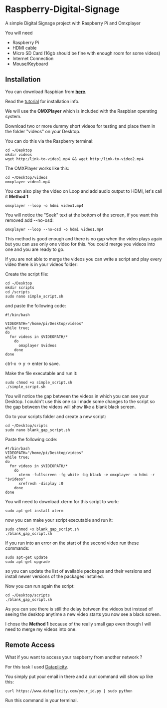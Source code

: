# Raspberry-Digital-Signage
A simple Digital Signage project with Raspberry Pi and Omxplayer

You will need
<ul>
  <li>Raspberry Pi</li>
  <li>HDMI cable</li>
  <li>Micro SD Card (16gb should be fine with enough room for some videos)</li>
  <li>Internet Connection</li>
  <li>Mouse/Keyboard</li>
  </ul>
  
  <h2>Installation</h2>

You can download Raspbian from <a href="https://www.raspberrypi.org/downloads/"><b>here</b></a>.

Read the <a href="https://www.raspberrypi.org/documentation/installation/installing-images/">tutorial</a> for installation info.

We will use the <b>OMXPlayer</b> which is included with the Raspbian operating system.

Download two or more dummy short videos for testing and place them in the folder "videos" on your Desktop.

You can do this via the Raspberry terminal:

```
cd ~/Desktop
mkdir videos
wget http:/link-to-video1.mp4 && wget http:/link-to-video2.mp4
```
The OMXPlayer works like this:

```
cd ~/Desktop/videos
omxplayer video1.mp4
```
You can also play the video on Loop and add audio output to HDMI, let's call it <b>Method 1</b>

```
omxplayer --loop -o hdmi video1.mp4 
```

You will notice the "Seek" text at the bottom of the screen, if you want this removed add --no-osd:

```
omxplayer --loop --no-osd -o hdmi video1.mp4 
```
This method is good enough and there is no gap when the video plays again but you can use only one video for this.
You could merge you videos into one and you are ready to go.

If you are not able to merge the videos you can write a script and play every video there is in your videos folder:

Create the script file:

```
cd ~/Desktop
mkdir scripts 
cd /scripts
sudo nano simple_script.sh
```
and paste the following code:

```shell
#!/bin/bash

VIDEOPATH="/home/pi/Desktop/videos"
while true;
do
  for videos in $VIDEOPATH/*
    do
      omxplayer $videos
    done
done

```
ctrl-x -> y -> enter to save.

Make the file executable and run it:

```
sudo chmod +x simple_script.sh
./simple_script.sh
```
You will notice the gap between the videos in which you can see your Desktop.
I couldn't use this one so I made some changes to the script so the gap between the videos will show like a blank black screen.

Go to your scripts folder and create a new script:

```
cd ~/Desktop/sripts
sudo nano blank_gap_script.sh
```
Paste the following code:

```shell
#!/bin/bash
VIDEOPATH="/home/pi/Desktop/videos"
while true; 
do
  for videos in $VIDEOPATH/*
    do
      xterm -fullscreen -fg white -bg black -e omxplayer -o hdmi -r "$videos"
      xrefresh -display :0
    done
done
```
You will need to download xterm for this script to work:

```
sudo apt-get install xterm
```
now you can make your script executable and run it:

```
sudo chmod +x blank_gap_script.sh
./blank_gap_script.sh
```
If you run into an error on the start of the second video run these commands:

```
sudo apt-get update
sudo apt-get upgrade
```
so you can update the list of available packages and their versions and install newer versions of the packages installed.

Now you can run again the script:

```
cd ~/Desktop/scripts
./blank_gap_script.sh
```
As you can see there is still the delay between the videos but instead of seeing the desktop anytime a new video starts you now see a black screen.

I chose the <b>Method 1</b> because of the really small gap even though I will need to merge my videos into one.

<h2>Remote Access</h2>

What if you want to access your raspberry from another network ?

For this task I used <a href="https://www.dataplicity.com/">Dataplicity</a>.

You simply put your email in there and a curl command will show up like this:

```
curl https://www.dataplicity.com/your_id.py | sudo python
```
Run this command in your terminal.
